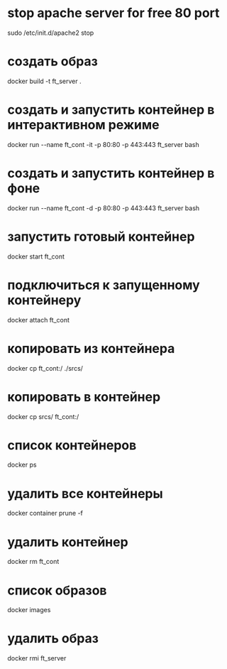 # stop apache server for free 80 port
sudo /etc/init.d/apache2 stop

# создать образ
docker build -t ft_server .

# создать и запустить контейнер в интерактивном режиме
docker run --name ft_cont -it -p 80:80 -p 443:443 ft_server bash

# создать и запустить контейнер в фоне
docker run --name ft_cont -d -p 80:80 -p 443:443 ft_server bash

# запустить готовый контейнер
docker start ft_cont

# подключиться к запущенному контейнеру
docker attach ft_cont

# копировать из контейнера
docker cp ft_cont:/ ./srcs/

# копировать в контейнер
docker cp srcs/ ft_cont:/

# список контейнеров
docker ps

# удалить все контейнеры
docker container prune -f

# удалить контейнер
docker rm ft_cont

# список образов
docker images

# удалить образ
docker rmi ft_server
